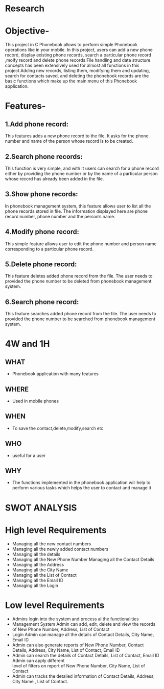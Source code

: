 # **Research**


# **Objective-**

 This  project in C Phonebook allows  to perform simple Phonebook operations like in your mobile.
In this project, users can add a new phone record, display existing phone records, search a particular phone record ,moify record and delete phone records.File handling and data structure concepts has been extensively used for almost all functions in this project.Adding new records, listing them, modifying them and updating, search for contacts saved, and deleting the phonebook records are the basic functions which make up the main menu of this Phonebook application.

# **Features-**


## **1.Add phone record:** 

This features adds a new phone record to the file. It asks for the phone number and name of the person whose record is to be created.


## **2.Search phone records:**

 This function is very simple, and with it users can search for a phone record either by providing the phone number or by the name of a particular person whose record has already been added in the file.


## **3.Show phone records:**

 In phonebook management system, this feature allows user to list all the phone records stored in file. The information displayed here are phone record number, phone number and the person’s name.


## **4.Modify phone record:**

 This simple feature allows user to edit the phone number and person name corresponding to a particular phone record.


## **5.Delete phone record:**

 This feature deletes added phone record from the file. The user needs to provided the phone number to be deleted from phonebook management system.


## **6.Search phone record:**

This feature searches added phone record from the file. The user needs to provided the phone number to be searched from phonebook management system.


# **4W and 1H**

## **WHAT**


* Phonebook application with many features

## **WHERE**

* Used in mobile phones

## **WHEN**

* To save the contact,delete,modify,search etc

## **WHO**

* useful for a user 

## **WHY**

* The functions implemented in the phonebook application will help to perform various tasks which helps the user to contact and manage it 



# SWOT ANALYSIS




# **High level Requirements**

* Managing all the new contact numbers
* Managing all the newly added contact numbers
* Managing all the details
* Managing all the New Phone Number Managing all the Contact Details 
* Managing all the Address 
* Managing all the City Name 
* Managing all the List of Contact 
* Managing all the Email ID 
* Managing all the Login

# **Low level Requirements**
* Admins login into the system and process al the functionalities
* Management System Admin can add, edit, delete and view the records of New Phone Number, Address, 
  List    of  Contact 
* Login Admin can manage all the details of Contact Details, City Name, Email ID
* Admin can also generate reports of New Phone Number, Contact Details, Address, City Name, List of
  Contact, Email ID
* Admin can search the details of Contact Details, List of Contact, Email ID Admin can apply different    
  level of filters on report of New Phone Number, City Name, List of Contact
* Admin can tracks the detailed information of Contact Details, Address, City Name , List of Contact.
